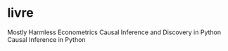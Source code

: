# livre

Mostly Harmless Econometrics 
Causal Inference and Discovery in Python 
Causal Inference in Python
